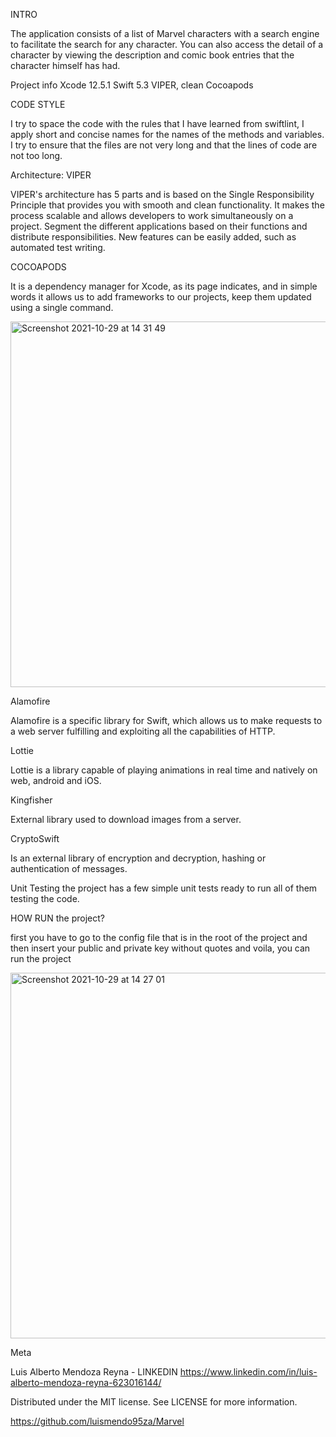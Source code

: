 INTRO 

The application consists of a list of Marvel characters with a search engine to facilitate the search for any character.
You can also access the detail of a character by viewing the description and comic book entries that the character himself has had.


Project info
Xcode 12.5.1
Swift 5.3
VIPER, clean
Cocoapods

CODE STYLE 

I try to space the code with the rules that I have learned from swiftlint, I apply short and concise names for the names of the methods and variables. I try to ensure that the files are not very long and that the lines of code are not too long.

Architecture: VIPER 

VIPER's architecture has 5 parts and is based on the Single Responsibility Principle that provides you with smooth and clean functionality.
It makes the process scalable and allows developers to work simultaneously on a project.
Segment the different applications based on their functions and distribute responsibilities.
New features can be easily added, such as automated test writing.

COCOAPODS

It is a dependency manager for Xcode, as its page indicates, and in simple words it allows us to add frameworks to our projects, keep them updated using a single command.

<img width="585" alt="Screenshot 2021-10-29 at 14 31 49" src="https://user-images.githubusercontent.com/37546472/139434979-a3607071-961f-4bfc-b8c9-6220d503d52d.png">


Alamofire

Alamofire is a specific library for Swift, which allows us to make requests to a web server fulfilling and exploiting all the capabilities of HTTP.

Lottie 

Lottie is a library capable of playing animations in real time and natively on web, android and iOS.

Kingfisher 

External library used to download images from a server.

CryptoSwift

Is an external library of encryption and decryption, hashing or authentication of messages.

Unit Testing
the project has a few simple unit tests ready to run all of them testing the code.

HOW RUN the project? 

first you have to go to the config file that is in the root of the project and then insert your public and private key without quotes and voila, you can run the project

<img width="585" alt="Screenshot 2021-10-29 at 14 27 01" src="https://user-images.githubusercontent.com/37546472/139435031-2964bbc7-8409-48d8-9b65-3fc0db6e306e.png">

Meta

Luis Alberto Mendoza Reyna - LINKEDIN https://www.linkedin.com/in/luis-alberto-mendoza-reyna-623016144/

Distributed under the MIT license. See LICENSE for more information.

https://github.com/luismendo95za/Marvel
